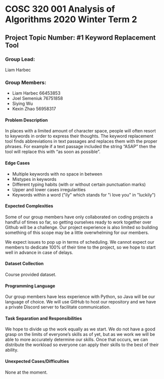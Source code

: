 # COSC 320 001 Analysis of Algorithms 2020 Winter Term 2

## Project Topic Number: #1 Keyword Replacement Tool

### Group Lead:
Liam Harbec

### Group Members:
- Liam Harbec 66453853
- Joel Semeniuk 76751858
- Siying Wu
- Kexin Zhao 56958317


#### Problem Description
In places with a limited amount of character space, people will often resort to keywords in order to express their thoughts. 
The keyword replacement tool finds abbreviations in text passages and replaces them with the proper phrases. For example if a text passage included the string “ASAP” then the tool will replace this with “as soon as possible”.

#### Edge Cases
- Multiple keywords with no space in between
- Mistypes in keywords
- Different typing habits (with or without certain punctuation marks)
- Upper and lower cases irregularities
- Keywords within a word ("ily" which stands for "i love you" in "luckily")

#### Expected Complexities
Some of our group members have only collaborated on coding projects a handful of times so far, so getting ourselves ready to work together over Github will be a challenge. Our project experience is also limited so building something of this scope may be a little overwhelming for our members.

We expect issues to pop up in terms of scheduling. We cannot expect our members to dedicate 100% of their time to the project, so we hope to start well in advance in case of delays.

#### Dataset Collection
Course provided dataset.

#### Programming Language
Our group members have less experience with Python, so Java will be our language of choice. We will use GitHub to host our repository and we have a private Discord server to facilitate communication.

#### Task Separation and Responsibilities
We hope to divide up the work equally as we start. We do not have a good grasp on the limits of everyone’s skills as of yet, but as we work we will be able to more accurately determine our skills. Once that occurs, we can distribute the workload so everyone can apply their skills to the best of their ability. 

#### Unexpected Cases/Difficulties
None at the moment.
